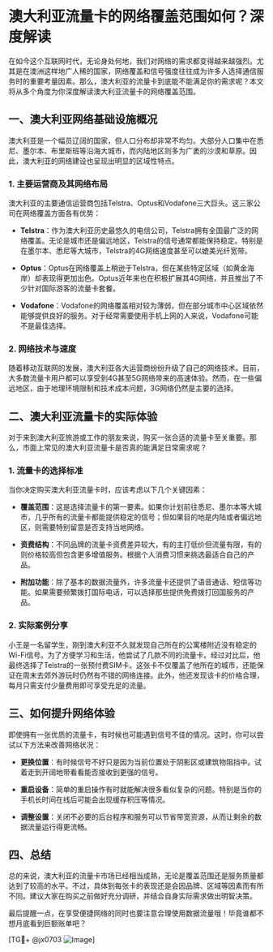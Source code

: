 # 澳大利亚流量卡的网络覆盖范围如何？深度解读

在如今这个互联网时代，无论身处何地，我们对网络的需求都变得越来越强烈。尤其是在澳洲这样地广人稀的国家，网络覆盖和信号强度往往成为许多人选择通信服务时的重要考量因素。那么，澳大利亚的流量卡到底能不能满足你的需求呢？本文将从多个角度为你深度解读澳大利亚流量卡的网络覆盖范围。

## 一、澳大利亚网络基础设施概况

澳大利亚是一个幅员辽阔的国家，但人口分布却非常不均匀。大部分人口集中在悉尼、墨尔本、布里斯班等沿海大城市，而内陆地区则多为广袤的沙漠和草原。因此，澳大利亚的网络建设也呈现出明显的区域性特点。

### 1. 主要运营商及其网络布局

澳大利亚的主要通信运营商包括Telstra、Optus和Vodafone三大巨头。这三家公司在网络覆盖方面各有优势：

- **Telstra**：作为澳大利亚历史最悠久的电信公司，Telstra拥有全国最广泛的网络覆盖。无论是城市还是偏远地区，Telstra的信号通常都能保持稳定。特别是在墨尔本、悉尼等大城市，Telstra的4G网络速度甚至可以媲美光纤宽带。
  
- **Optus**：Optus在网络覆盖上稍逊于Telstra，但在某些特定区域（如黄金海岸）却表现得更加出色。Optus近年来也在积极扩展其4G网络，并且推出了不少针对国际游客的流量卡套餐。

- **Vodafone**：Vodafone的网络覆盖相对较为薄弱，但在部分城市中心区域依然能够提供良好的服务。对于经常需要使用手机上网的人来说，Vodafone可能不是最佳选择。

### 2. 网络技术与速度

随着移动互联网的发展，澳大利亚各大运营商纷纷升级了自己的网络技术。目前，大多数流量卡用户都可以享受到4G甚至5G网络带来的高速体验。然而，在一些偏远地区，由于地理环境限制和技术成本问题，3G网络仍然是主要的选择。

## 二、澳大利亚流量卡的实际体验

对于来到澳大利亚旅游或工作的朋友来说，购买一张合适的流量卡至关重要。那么，市面上常见的澳大利亚流量卡是否真的能满足日常需求呢？

### 1. 流量卡的选择标准

当你决定购买澳大利亚流量卡时，应该考虑以下几个关键因素：

- **覆盖范围**：这是选择流量卡的第一要素。如果你计划前往悉尼、墨尔本等大城市，几乎所有的流量卡都能提供稳定的信号；但如果目的地是内陆或者偏远地区，则需要特别留意是否支持当地网络。
  
- **资费结构**：不同品牌的流量卡资费差异较大，有的主打低价但流量有限，有的则价格较高但包含更多增值服务。根据个人消费习惯来挑选最适合自己的产品。

- **附加功能**：除了基本的数据流量外，许多流量卡还提供了语音通话、短信等功能。如果需要频繁拨打国际电话，可以选择那些提供免费拨打回国服务的产品。

### 2. 实际案例分享

小王是一名留学生，刚到澳大利亚不久就发现自己所在的公寓楼附近没有稳定的Wi-Fi信号。为了方便学习和生活，他尝试了几款不同的流量卡。经过对比后，他最终选择了Telstra的一张预付费SIM卡。这张卡不仅覆盖了他所在的城市，还能保证在周末去郊外游玩时仍然有不错的网络连接。此外，他还发现该卡的价格合理，每月只需支付少量费用即可享受充足的流量。

## 三、如何提升网络体验

即使拥有一张优质的流量卡，有时候也可能遇到信号不佳的情况。这时，你可以尝试以下方法来改善网络状况：

- **更换位置**：有时候信号不好只是因为当前位置处于阴影区或建筑物阻挡中。试着走到开阔地带看看能否接收到更强的信号。

- **重启设备**：简单的重启操作有时就能解决很多看似复杂的问题。特别是当你的手机长时间在线后可能会出现缓存积压等情况。

- **调整设置**：关闭不必要的后台程序和服务可以节省带宽资源，从而让剩余的数据流量运行得更流畅。

## 四、总结

总的来说，澳大利亚的流量卡市场已经相当成熟，无论是覆盖范围还是服务质量都达到了较高的水平。不过，具体到每张卡的表现还是会因品牌、区域等因素而有所不同。建议大家在购买之前做好充分调研，并结合自身实际需求做出明智决策。

最后提醒一点，在享受便捷网络的同时也要注意合理使用数据流量哦！毕竟谁都不想月底看到巨额账单吧？

[TG💪+ @jx0703 ![Image](https://github.com/user-attachments/assets/dbca1d08-cadb-493c-b0ec-ad6f7a83f270)]